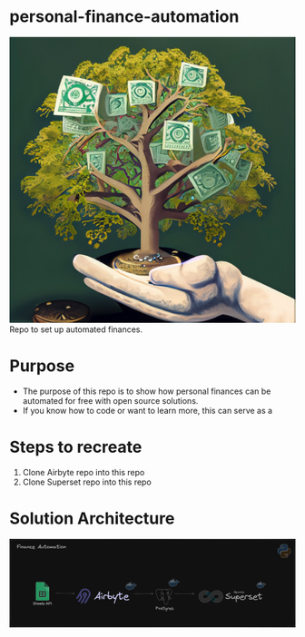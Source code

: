 # personal-finance-automation
![Finance Tree](https://github.com/sam-wright-1/personal-finance-automation/blob/main/lib/images/finance.jpg)                                                       
Repo to set up automated finances.

# Purpose
* The purpose of this repo is to show how personal finances can be automated for free with open source solutions.
* If you know how to code or want to learn more, this can serve as a 

# Steps to recreate
1. Clone Airbyte repo into this repo
2. Clone Superset repo into this repo

# Solution Architecture
![Finance Arch](https://github.com/sam-wright-1/personal-finance-automation/blob/main/lib/images/Finance%20Architecture.png)
